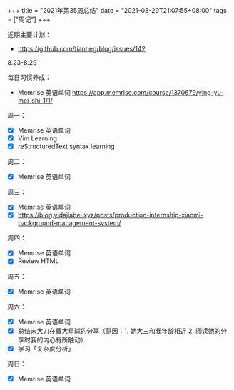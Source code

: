 +++
title = "2021年第35周总结"
date = "2021-08-29T21:07:55+08:00"
tags = ["周记"]
+++

近期主要计划：

- <https://github.com/tianheg/blog/issues/142>

8.23-8.29

每日习惯养成：

- Memrise 英语单词 <https://app.memrise.com/course/1370679/ying-yu-mei-shi-1/1/>

周一：

- [x] Memrise 英语单词
- [x] Vim Learning
- [x] reStructuredText syntax learning

周二：

- [x] Memrise 英语单词

周三：

- [x] Memrise 英语单词
- [x] <https://blog.yidajiabei.xyz/posts/production-internship-xiaomi-background-management-system/>

周四：

- [x] Memrise 英语单词
- [x] Review HTML

周五：

- [x] Memrise 英语单词

周六：

- [x] Memrise 英语单词
- [x] 总结宋大刀在曹大星球的分享（原因：1. 她大三和我年龄相近 2. 阅读她的分享时我的内心有所触动）
- [x] 学习「复杂度分析」

周日：

- [x] Memrise 英语单词

